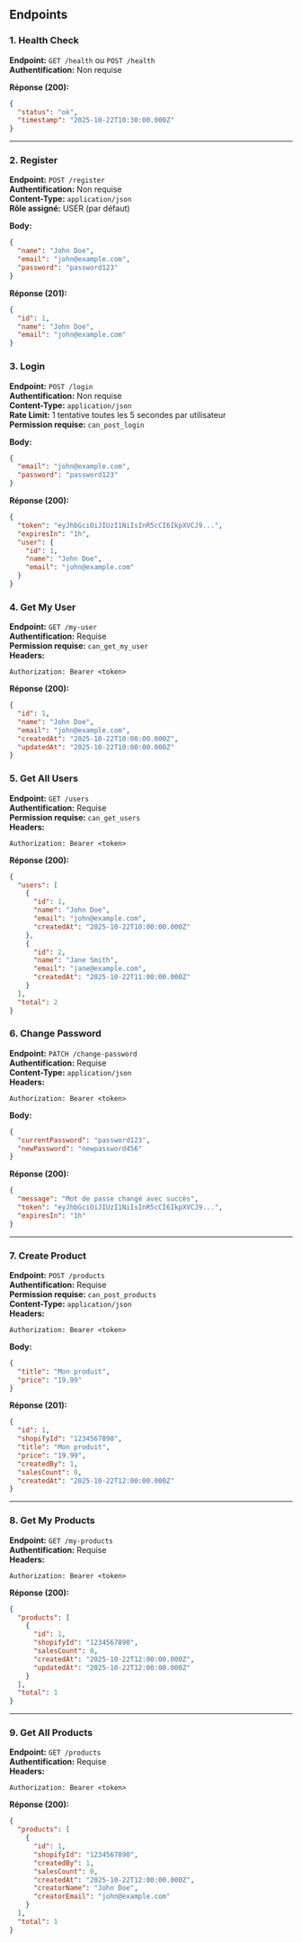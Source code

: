 ## Endpoints

### 1. Health Check

**Endpoint:** `GET /health` ou `POST /health`  
**Authentification:** Non requise

**Réponse (200):**

```json
{
  "status": "ok",
  "timestamp": "2025-10-22T10:30:00.000Z"
}
```

---

### 2. Register

**Endpoint:** `POST /register`  
**Authentification:** Non requise  
**Content-Type:** `application/json`  
**Rôle assigné:** USER (par défaut)

**Body:**

```json
{
  "name": "John Doe",
  "email": "john@example.com",
  "password": "password123"
}
```

**Réponse (201):**

```json
{
  "id": 1,
  "name": "John Doe",
  "email": "john@example.com"
}
```

### 3. Login

**Endpoint:** `POST /login`  
**Authentification:** Non requise  
**Content-Type:** `application/json`  
**Rate Limit:** 1 tentative toutes les 5 secondes par utilisateur  
**Permission requise:** `can_post_login`

**Body:**

```json
{
  "email": "john@example.com",
  "password": "password123"
}
```

**Réponse (200):**

```json
{
  "token": "eyJhbGciOiJIUzI1NiIsInR5cCI6IkpXVCJ9...",
  "expiresIn": "1h",
  "user": {
    "id": 1,
    "name": "John Doe",
    "email": "john@example.com"
  }
}
```

### 4. Get My User

**Endpoint:** `GET /my-user`  
**Authentification:** Requise  
**Permission requise:** `can_get_my_user`  
**Headers:**

```
Authorization: Bearer <token>
```

**Réponse (200):**

```json
{
  "id": 1,
  "name": "John Doe",
  "email": "john@example.com",
  "createdAt": "2025-10-22T10:00:00.000Z",
  "updatedAt": "2025-10-22T10:00:00.000Z"
}
```

### 5. Get All Users

**Endpoint:** `GET /users`  
**Authentification:** Requise  
**Permission requise:** `can_get_users`  
**Headers:**

```
Authorization: Bearer <token>
```

**Réponse (200):**

```json
{
  "users": [
    {
      "id": 1,
      "name": "John Doe",
      "email": "john@example.com",
      "createdAt": "2025-10-22T10:00:00.000Z"
    },
    {
      "id": 2,
      "name": "Jane Smith",
      "email": "jane@example.com",
      "createdAt": "2025-10-22T11:00:00.000Z"
    }
  ],
  "total": 2
}
```

### 6. Change Password

**Endpoint:** `PATCH /change-password`  
**Authentification:** Requise  
**Content-Type:** `application/json`  
**Headers:**

```
Authorization: Bearer <token>
```

**Body:**

```json
{
  "currentPassword": "password123",
  "newPassword": "newpassword456"
}
```

**Réponse (200):**

```json
{
  "message": "Mot de passe changé avec succès",
  "token": "eyJhbGciOiJIUzI1NiIsInR5cCI6IkpXVCJ9...",
  "expiresIn": "1h"
}
```

---

### 7. Create Product

**Endpoint:** `POST /products`  
**Authentification:** Requise  
**Permission requise:** `can_post_products`  
**Content-Type:** `application/json`  
**Headers:**

```
Authorization: Bearer <token>
```

**Body:**

```json
{
  "title": "Mon produit",
  "price": "19.99"
}
```

**Réponse (201):**

```json
{
  "id": 1,
  "shopifyId": "1234567890",
  "title": "Mon produit",
  "price": "19.99",
  "createdBy": 1,
  "salesCount": 0,
  "createdAt": "2025-10-22T12:00:00.000Z"
}
```

---

### 8. Get My Products

**Endpoint:** `GET /my-products`  
**Authentification:** Requise  
**Headers:**

```
Authorization: Bearer <token>
```

**Réponse (200):**

```json
{
  "products": [
    {
      "id": 1,
      "shopifyId": "1234567890",
      "salesCount": 0,
      "createdAt": "2025-10-22T12:00:00.000Z",
      "updatedAt": "2025-10-22T12:00:00.000Z"
    }
  ],
  "total": 1
}
```

---

### 9. Get All Products

**Endpoint:** `GET /products`  
**Authentification:** Requise  
**Headers:**

```
Authorization: Bearer <token>
```

**Réponse (200):**

```json
{
  "products": [
    {
      "id": 1,
      "shopifyId": "1234567890",
      "createdBy": 1,
      "salesCount": 0,
      "createdAt": "2025-10-22T12:00:00.000Z",
      "creatorName": "John Doe",
      "creatorEmail": "john@example.com"
    }
  ],
  "total": 1
}
```
